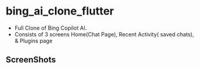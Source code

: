 # bing_ai_clone_flutter

- Full Clone of Bing Copilot AI.
- Consists of 3 screens Home(Chat Page), Recent Activity( saved chats), & Plugins page

## ScreenShots

